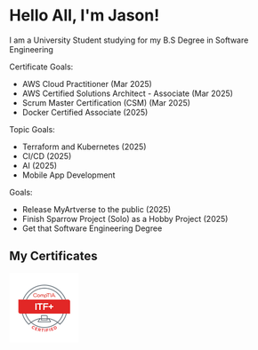 <!-- 2022-2024 OzzyTheDev, Please Don't Copy -->

# Hello All, I'm Jason!

I am a University Student studying for my B.S Degree in Software Engineering

Certificate Goals:
- AWS Cloud Practitioner (Mar 2025)
- AWS Certified Solutions Architect - Associate (Mar 2025)
- Scrum Master Certification (CSM) (Mar 2025)
- Docker Certified Associate (2025)

Topic Goals:
- Terraform and Kubernetes (2025)
- CI/CD (2025)
- AI (2025)
- Mobile App Development

Goals:
- Release MyArtverse to the public (2025)
- Finish Sparrow Project (Solo) as a Hobby Project (2025)
- Get that Software Engineering Degree

## My Certificates

<img src="comptia-it-fundamentals-itf-certification.1 2.png" />
